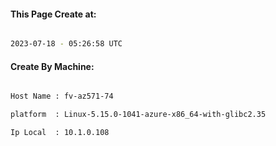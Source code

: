 
   
#### This Page Create at:

```bash

2023-07-18 - 05:26:58 UTC

```

#### Create By Machine:

```bash

Host Name : fv-az571-74

platform  : Linux-5.15.0-1041-azure-x86_64-with-glibc2.35

Ip Local  : 10.1.0.108

```

